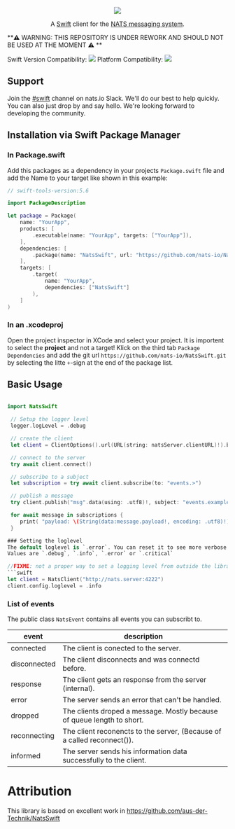 <p align="center">
  <img src="./Resources/Logo@256.png">
</p>

<p align="center">
    A <a href="https://www.swift.org">Swift</a> client for the <a href="https://nats.io">NATS messaging system</a>.
</p>

**:warning: WARNING: THIS REPOSITORY IS UNDER REWORK AND SHOULD NOT BE USED AT THE MOMENT :warning: **

Swift Version Compatibility: [![](https://img.shields.io/endpoint?url=https%3A%2F%2Fswiftpackageindex.com%2Fapi%2Fpackages%2Faus-der-Technik%2Fswifty-nats%2Fbadge%3Ftype%3Dswift-versions)](https://swiftpackageindex.com/aus-der-Technik/swifty-nats)
Platform Compatibility: [![](https://img.shields.io/endpoint?url=https%3A%2F%2Fswiftpackageindex.com%2Fapi%2Fpackages%2Faus-der-Technik%2Fswifty-nats%2Fbadge%3Ftype%3Dplatforms)](https://swiftpackageindex.com/aus-der-Technik/swifty-nats)

## Support
Join the [#swift](https://natsio.slack.com/archives/C02D41BU0PQ) channel on nats.io Slack.
We'll do our best to help quickly. You can also just drop by and say hello. We're looking forward to developing the community.

## Installation via Swift Package Manager
### In Package.swift
Add this packages as a dependency in your projects `Package.swift` file and add the Name to your target like shown in this example:

```swift
// swift-tools-version:5.6

import PackageDescription

let package = Package(
    name: "YourApp",
    products: [
        .executable(name: "YourApp", targets: ["YourApp"]),
    ],
    dependencies: [
        .package(name: "NatsSwift", url: "https://github.com/nats-io/NatsSwift.git", from: "0.1")
    ],
    targets: [
        .target(
            name: "YourApp",
            dependencies: ["NatsSwift"]
        ),
    ]
)

```
### In an .xcodeproj
Open the project inspector in XCode and select your project. It is importent to select the **project** and not a target!
Klick on the third tab `Package Dependencies` and add the git url `https://github.com/nats-io/NatsSwift.git` by selecting the litte `+`-sign at the end of the package list.


## Basic Usage
```swift

import NatsSwift

 // Setup the logger level
 logger.logLevel = .debug

 // create the client
 let client = ClientOptions().url(URL(string: natsServer.clientURL)!).build()

 // connect to the server
 try await client.connect()

 // subscribe to a subject
 let subscription = try await client.subscribe(to: "events.>")

 // publish a message
 try client.publish("msg".data(using: .utf8)!, subject: "events.example")

 for await message in subscriptions {
    print( "payload: \(String(data:message.payload!, encoding: .utf8)!)")
 }

### Setting the loglevel
The default loglevel is `.error`. You can reset it to see more verbose messages. Possible
Values are `.debug`, `.info`, `.error` or `.critical`

//FIXME: not a proper way to set a logging level from outside the library
```swift
let client = NatsClient("http://nats.server:4222")
client.config.loglevel = .info
```

### List of events
The public class `NatsEvent` contains all events you can subscribt to.

| event        | description                                                            |
| ------------ | ---------------------------------------------------------------------- |
| connected    | The client is conected to the server.                                  |
| disconnected | The client disconnects and was connectd before.                        |
| response     | The client gets an response from the server (internal).                |
| error        | The server sends an error that can't be handled.                       |
| dropped      | The clients droped a message. Mostly because of queue length to short. |
| reconnecting | The client reconencts to the server, (Because of a called reconnect()).|
| informed     | The server sends his information data successfully to the client.      |


# Attribution
This library is based on excellent work in https://github.com/aus-der-Technik/NatsSwift
